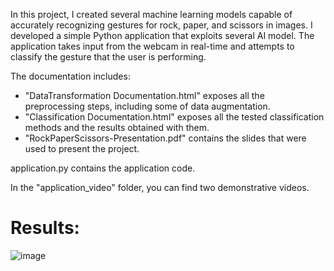 In this project, I created several machine learning models capable of accurately recognizing gestures for rock, paper, and scissors in images. I developed a simple Python application that exploits several AI model. The application takes input from the webcam in real-time and attempts to classify the gesture that the user is performing.

The documentation includes:
  - "DataTransformation Documentation.html" exposes all the preprocessing steps, including some of data augmentation.
  - "Classification Documentation.html" exposes all the tested classification methods and the results obtained with them.
  - "RockPaperScissors-Presentation.pdf" contains the slides that were used to present the project.

application.py contains the application code.

In the "application_video" folder, you can find two demonstrative videos.

# Results:
![image](https://github.com/MatteoManni99/uni_DataMiningAndMachineLearning_HandGestureRecognition/assets/81640598/1c19835c-40fa-4bcb-8fb5-c22266ad74bb)



